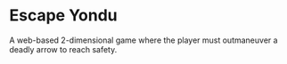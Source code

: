 # Escape Yondu

A web-based 2-dimensional game where the player must outmaneuver a deadly arrow to reach safety.
